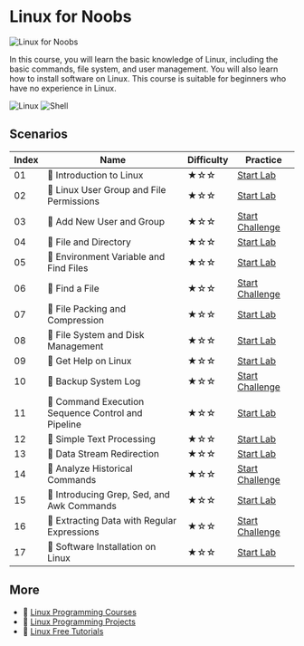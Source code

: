 # Linux for Noobs

![Linux for Noobs](https://cover-creator.appbot.io/linux-for-noobs.png)

In this course, you will learn the basic knowledge of Linux, including the basic commands, file system, and user management. You will also learn how to install software on Linux. This course is suitable for beginners who have no experience in Linux.

![Linux](https://img.shields.io/badge/Linux-whitesmoke?style=for-the-badge&logo=linux)
![Shell](https://img.shields.io/badge/Shell-whitesmoke?style=for-the-badge&logo=shell)


## Scenarios

|   Index | Name                                              | Difficulty   | Practice                                                                  |
|---------|---------------------------------------------------|--------------|---------------------------------------------------------------------------|
|      01 | 📖 Introduction to Linux                           | ★☆☆          | <a target='_blank' href='https://labex.io/labs/18001'>Start Lab</a>       |
|      02 | 📖 Linux User Group and File Permissions           | ★☆☆          | <a target='_blank' href='https://labex.io/labs/18002'>Start Lab</a>       |
|      03 | 🎯 Add New User and Group                          | ★☆☆          | <a target='_blank' href='https://labex.io/labs/17987'>Start Challenge</a> |
|      04 | 📖 File and Directory                              | ★☆☆          | <a target='_blank' href='https://labex.io/labs/17997'>Start Lab</a>       |
|      05 | 📖 Environment Variable and Find Files             | ★☆☆          | <a target='_blank' href='https://labex.io/labs/17996'>Start Lab</a>       |
|      06 | 🎯 Find a File                                     | ★☆☆          | <a target='_blank' href='https://labex.io/labs/17993'>Start Challenge</a> |
|      07 | 📖 File Packing and Compression                    | ★☆☆          | <a target='_blank' href='https://labex.io/labs/17998'>Start Lab</a>       |
|      08 | 📖 File System and Disk Management                 | ★☆☆          | <a target='_blank' href='https://labex.io/labs/17999'>Start Lab</a>       |
|      09 | 📖 Get Help on Linux                               | ★☆☆          | <a target='_blank' href='https://labex.io/labs/18000'>Start Lab</a>       |
|      10 | 🎯 Backup System Log                               | ★☆☆          | <a target='_blank' href='https://labex.io/labs/17989'>Start Challenge</a> |
|      11 | 📖 Command Execution Sequence Control and Pipeline | ★☆☆          | <a target='_blank' href='https://labex.io/labs/17994'>Start Lab</a>       |
|      12 | 📖 Simple Text Processing                          | ★☆☆          | <a target='_blank' href='https://labex.io/labs/18004'>Start Lab</a>       |
|      13 | 📖 Data Stream Redirection                         | ★☆☆          | <a target='_blank' href='https://labex.io/labs/17995'>Start Lab</a>       |
|      14 | 🎯 Analyze Historical Commands                     | ★☆☆          | <a target='_blank' href='https://labex.io/labs/17988'>Start Challenge</a> |
|      15 | 📖 Introducing Grep, Sed, and Awk Commands         | ★☆☆          | <a target='_blank' href='https://labex.io/labs/18003'>Start Lab</a>       |
|      16 | 🎯 Extracting Data with Regular Expressions        | ★☆☆          | <a target='_blank' href='https://labex.io/labs/17991'>Start Challenge</a> |
|      17 | 📖 Software Installation on Linux                  | ★☆☆          | <a target='_blank' href='https://labex.io/labs/18005'>Start Lab</a>       |

## More

- 🔗 [Linux Programming Courses](https://github.com/labex-labs/awesome-programming-courses)
- 🔗 [Linux Programming Projects](https://github.com/labex-labs/awesome-programming-projects)
- 🔗 [Linux Free Tutorials](https://github.com/labex-labs/linux-free-tutorials)

